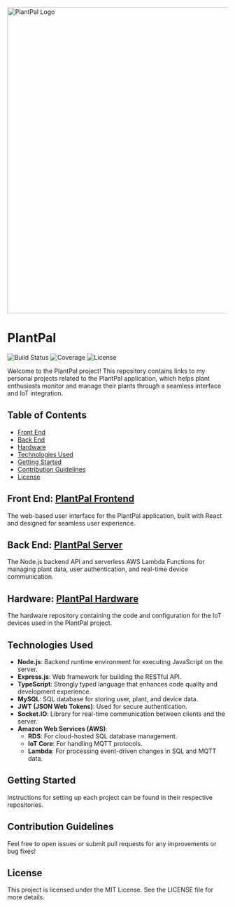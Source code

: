 <img width="700" src="https://github.com/AdenWhitworth/PlantPal_Front%20End/raw/master/src/Images/PlantPal%20Logo.svg" alt="PlantPal Logo">

# PlantPal

![Build Status](https://img.shields.io/badge/build-passing-brightgreen)
![Coverage](https://img.shields.io/badge/coverage-93%25-brightgreen)
![License](https://img.shields.io/badge/license-MIT-blue)

Welcome to the PlantPal project! This repository contains links to my personal projects related to the PlantPal application, which helps plant enthusiasts monitor and manage their plants through a seamless interface and IoT integration.

## Table of Contents
- [Front End](#front-end)
- [Back End](#back-end)
- [Hardware](#hardware)
- [Technologies Used](#technologies-used)
- [Getting Started](#getting-started)
- [Contribution Guidelines](#contribution-guidelines)
- [License](#license)

## Front End: [PlantPal Frontend](https://github.com/AdenWhitworth/plantpal_frontend)
The web-based user interface for the PlantPal application, built with React and designed for seamless user experience.

## Back End: [PlantPal Server](https://github.com/AdenWhitworth/plantpal_server)
The Node.js backend API and serverless AWS Lambda Functions for managing plant data, user authentication, and real-time device communication.

## Hardware: [PlantPal Hardware](https://github.com/AdenWhitworth/plantpal_hardware)
The hardware repository containing the code and configuration for the IoT devices used in the PlantPal project.

## Technologies Used
- **Node.js**: Backend runtime environment for executing JavaScript on the server.
- **Express.js**: Web framework for building the RESTful API.
- **TypeScript**: Strongly typed language that enhances code quality and development experience.
- **MySQL**: SQL database for storing user, plant, and device data.
- **JWT (JSON Web Tokens)**: Used for secure authentication.
- **Socket.IO**: Library for real-time communication between clients and the server.
- **Amazon Web Services (AWS)**: 
  - **RDS**: For cloud-hosted SQL database management.
  - **IoT Core**: For handling MQTT protocols.
  - **Lambda**: For processing event-driven changes in SQL and MQTT data.

## Getting Started
Instructions for setting up each project can be found in their respective repositories.

## Contribution Guidelines
Feel free to open issues or submit pull requests for any improvements or bug fixes!

## License
This project is licensed under the MIT License. See the LICENSE file for more details.
